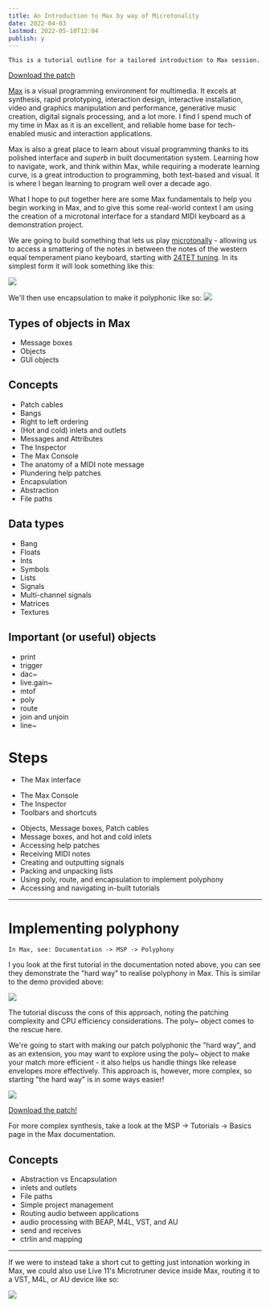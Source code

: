 ```yaml
---
title: An Introduction to Max by way of Microtonality
date: 2022-04-03
lastmod: 2022-05-10T12:04
publish: y
---
```

```
This is a tutorial outline for a tailored introduction to Max session.
```

[Download the patch](microtonal-keyboard.maxpat)

[Max](https://cycling74.com) is a visual programming environment for multimedia.  It excels at synthesis, rapid prototyping, interaction design, interactive installation, video and graphics manipulation and performance, generative music creation, digital signals processing, and a lot more.  I find I spend much of my time in Max as it is an excellent, and reliable home base for tech-enabled music and interaction applications. 

Max is also a great place to learn about visual programming thanks to its polished interface and *superb* in built documentation system.  Learning how to navigate, work, and think within Max, while requiring a moderate learning curve, is a great introduction to programming, both text-based and visual.  It is where I began learning to program well over a decade ago.

What I hope to put together here are some Max fundamentals to help you begin working in Max, and to give this some real-world context I am using the creation of a microtonal interface for a standard MIDI keyboard as a demonstration project.

We are going to build something that lets us play [microtonally](https://en.wikipedia.org/wiki/Microtonal_music) - allowing us to access a smattering of the notes in between the notes of the western equal temperament piano keyboard, starting with [24TET tuning](https://en.wikipedia.org/wiki/Quarter_tone).  In its simplest form it will look something like this:

![](Pasted%20image%2020220403131251.png)

We'll then use encapsulation to make it polyphonic like so:
![](Pasted%20image%2020220403131957.png)


## Types of objects in Max
* Message boxes
* Objects
* GUI objects

## Concepts
* Patch cables
* Bangs
* Right to left ordering
* (Hot and cold) inlets and outlets
* Messages and Attributes
* The Inspector
* The Max Console
* The anatomy of a MIDI note message
* Plundering help patches
* Encapsulation
* Abstraction
* File paths

## Data types
* Bang
* Floats
* Ints
* Symbols
* Lists
* Signals
* Multi-channel signals
* Matrices
* Textures

## Important (or useful) objects
* print
* trigger
* dac~
* live.gain~
* mtof
* poly
* route
* join and unjoin
* line~

# Steps
* The Max interface
- The Max Console
- The Inspector
- Toolbars and shortcuts
* Objects, Message boxes, Patch cables
* Message boxes, and hot and cold inlets
* Accessing help patches
* Receiving MIDI notes
* Creating and outputting signals
* Packing and unpacking lists
* Using poly, route, and encapsulation to implement polyphony
* Accessing and navigating in-built tutorials

---

# Implementing polyphony

```
In Max, see: Documentation -> MSP -> Polyphony
```

I you look at the first tutorial in the documentation noted above, you can see they demonstrate the "hard way" to realise polyphony in Max.  This is similar to the demo provided above: 

![](Pasted%20image%2020220403131957.png)

The tutorial discuss the cons of this approach, noting the patching complexity and CPU efficiency considerations.  The poly~ object comes to the rescue here.

We're going to start with making our patch polyphonic the "hard way", and as an extension, you may want to explore using the poly~ object to make your match more efficient - it also helps us handle things like release envelopes more effectively.  This approach is, however, more complex, so starting "the hard way" is in some ways easier!

![](Pasted%20image%2020220422153122.png)

[Download the patch!](poly-just-intonation-synth.zip)

For more complex synthesis, take a look at the MSP -> Tutorials -> Basics page in the Max documentation.


## Concepts
* Abstraction vs Encapsulation
* inlets and outlets
* File paths
* Simple project management
* Routing audio between applications
* audio processing with BEAP, M4L, VST, and AU
* send and receives
* ctrlin and mapping

---

If we were to instead take a short cut to getting just intonation working in Max, we could also use Live 11's Microtruner device inside Max, routing it to a VST, M4L, or AU device like so:

![](Screen%20Shot%202022-05-09%20at%209.12.55%20pm.png)